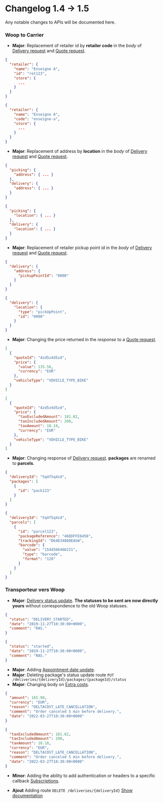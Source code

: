 # Changelog 1.4 -> 1.5

Any notable changes to APIs will be documented here.

### Woop to Carrier

- **Major**: Replacement of retailer id by **retailer code** in the _body_ of [Delivery request](https://woop.stoplight.io/docs/carrier/b3A6MzYyMDcwOTU) and [Quote request](https://woop.stoplight.io/docs/carrier/b3A6MzYyMDcwOTM).

<!--
type: tab
title: 1.4
-->

```json
{
  "retailer": {
    "name": "Enseigne A",
    "id": "ret123",
    "store": {
      ...
    }
  }
}
```

<!--
type: tab
title: 1.5
-->

```json
{
  "retailer": {
    "name": "Enseigne A",
    "code": "enseigne-a",
    "store": {
      ...
    }
  }
}
```

<!-- type: tab-end -->

- **Major**: Replacement of address by **location** in the _body_ of [Delivery request](https://woop.stoplight.io/docs/carrier/b3A6MzYyMDcwOTU) and [Quote request](https://woop.stoplight.io/docs/carrier/b3A6MzYyMDcwOTM).

<!--
type: tab
title: 1.4
-->

```json
{
  "picking": {
    "address": { ... }
  },
  "delivery": {
    "address": { ... }
  }
}
```

<!--
type: tab
title: 1.5
-->

```json
{
  "picking": {
    "location": { ... }
  },
  "delivery": {
    "location": { ... }
  }
}
```

<!-- type: tab-end -->

- **Major**: Replacement of retailer pickup point id in the _body_ of [Delivery request](https://woop.stoplight.io/docs/carrier/b3A6MzYyMDcwOTU) and [Quote request](https://woop.stoplight.io/docs/carrier/b3A6MzYyMDcwOTM).

<!--
type: tab
title: 1.4
-->

```json
{
  "delivery": {
    "address": {
      "pickupPointId": "0000"
    }
  }
}
```

<!--
type: tab
title: 1.5
-->

```json
{
  "delivery": {
    "location": {
      "type": "pickUpPoint",
      "id": "0000"
    }
  }
}
```

<!-- type: tab-end -->

- **Major**: Changing the price returned in the _response_ to a [Quote request](https://woop.stoplight.io/docs/carrier/b3A6MzYyMDcwOTM).

<!--
type: tab
title: 1.4
-->

```json
[
  {
    "quoteId": "4zd5z4d5zd",
    "price": {
      "value": 135.56,
      "currency": "EUR"
    },
    "vehicleType": "VEHICLE_TYPE_BIKE"
  }
]
```

<!--
type: tab
title: 1.5
-->

```json
[
  {
    "quoteId": "4zd5z4d5zd",
    "price": {
      "taxExcludedAmount": 181.82,
      "taxIncludedAmount": 200,
      "taxAmount": 18.18,
      "currency": "EUR"
    },
    "vehicleType": "VEHICLE_TYPE_BIKE"
  }
]
```

<!-- type: tab-end -->

- **Major**: Changing response of [Delivery request](https://woop.stoplight.io/docs/carrier/b3A6MzYyMDcwOTU). **packages** are renamed to **parcels**.

<!--
type: tab
title: 1.4
-->

```json
{
  "deliveryId": "5q4f5q4zd",
  "packages": [
    {
      "id": "pack123"
    }
  ]
}
```

<!--
type: tab
title: 1.5
-->

```json
{
  "deliveryId": "5q4f5q4zd",
  "parcels": [
    {
      "id": "parcel123",
      "packageReference": "46DDFFE6456",
      "trackingId": "D64D3486DEASW",
      "barcode": {
        "value": "1544566466221",
        "type": "barcode",
        "format": "128"
      }
    }
  ]
}
```

<!-- type: tab-end -->

### Transporteur vers Woop

- **Major**: [Delivery status update](https://woop.stoplight.io/docs/carrier/b3A6MzYyMDcwODU).
  **The statuses to be sent are now directly yours** without correspondence to the old Woop statuses.

<!--
type: tab
title: 1.3
-->

```json
{
  "status": "DELIVERY_STARTED",
  "date": "2019-11-27T10:30:00+0000",
  "comment": "RAS."
}
```

<!--
type: tab
title: 1.5
-->

```json
{
  "status": "started",
  "date": "2019-11-27T10:30:00+0000",
  "comment": "RAS."
}
```

<!-- type: tab-end -->

- **Major**: Adding [Appointment date update](https://woop.stoplight.io/docs/carrier/b3A6MzYyMDcwODc).
- **Major**: Deleting package's status update route `PUT /deliveries/{deliveryId}/packages/{packageId}/status`
- **Major**: Changing body on [Extra costs](https://woop.stoplight.io/docs/carrier/b3A6MzYyMDcwODY).

<!--
type: tab
title: 1.3
-->

```json
{
  "amount": 165.98,
  "currency": "EUR",
  "reason": "DELTACOST_LATE_CANCELLATION",
  "comment": "Order canceled 5 min before delivery.",
  "date": "2022-03-27T10:30:00+0000"
}
```

<!--
type: tab
title: 1.5
-->

```json
{
  "taxExcludedAmount": 181.82,
  "taxIncludedAmount": 200,
  "taxAmount": 18.18,
  "currency": "EUR",
  "reason": "DELTACOST_LATE_CANCELLATION",
  "comment": "Order canceled 5 min before delivery.",
  "date": "2022-03-27T10:30:00+0000"
}
```

<!-- type: tab-end -->

- **Minor**: Adding the ability to add authentication or headers to a specific callback [Subscriptions](https://woop.stoplight.io/docs/carrier/b3A6MzYyMDcwOTA).

- **Ajout** Adding route `DELETE /deliveries/{deliveryId}` [Show documentation](https://woop.stoplight.io/docs/carrier/b3A6MzYyMDcwOTI)
